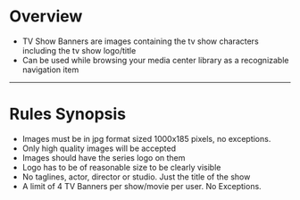 # **Overview**

- TV Show Banners are images containing the tv show characters including the tv show logo/title
- Can be used while browsing your media center library as a recognizable navigation item

---

# **Rules Synopsis**

- Images must be in jpg format sized 1000x185 pixels, no exceptions.
- Only high quality images will be accepted
- Images should have the series logo on them
- Logo has to be of reasonable size to be clearly visible
- No taglines, actor, director or studio. Just the title of the show
- A limit of 4 TV Banners per show/movie per user. No Exceptions.
